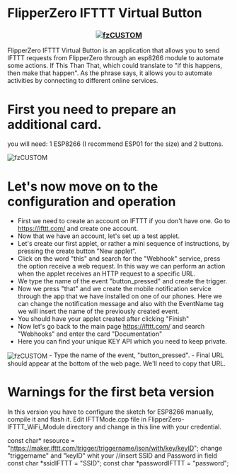 # FlipperZero IFTTT Virtual Button

<h3 align="center">
<a href="https://github.com/Ferrazzi/FlipperZero_IFTTT_Virtual_Button">
<img src="https://github.com/Ferrazzi/FlipperZero_IFTTT_Virtual_Button/blob/main/Image/ifttt.jpg" align="center" alt="fzCUSTOM" border="0">
</a>
</h3>

FlipperZero IFTTT Virtual Button is an application that allows you to send IFTTT requests from FlipperZero through an esp8266 module to automate some actions.
If This Than That, which could translate to "if this happens, then make that happen". As the phrase says, it allows you to automate activities by connecting to different online services.

# First you need to prepare an additional card.
you will need: 1 ESP8266 (I recommend ESP01 for the size) and 2 buttons.

<img src="https://github.com/Ferrazzi/FlipperZero_IFTTT_Virtual_Button/blob/main/Image/FlipperZero_IFTTT_Module.png" align="center" alt="fzCUSTOM" border="0">

# Let's now move on to the configuration and operation
- First we need to create an account on IFTTT if you don't have one. Go to https://ifttt.com/ and create one account.
- Now that we have an account, let's set up a test applet.
- Let's create our first applet, or rather a mini sequence of instructions, by pressing the create button ”New applet“.
- Click on the word "this" and search for the "Webhook" service, press the option receive a web request. In this way we can perform an action when the applet receives an HTTP request to a specific URL.
- We type the name of the event "button_pressed" and create the trigger.
- Now we press "that" and we create the mobile notification service through the app that we have installed on one of our phones. Here we can change the notification message and also with the EventName tag we will insert the name of the previously created event.
- You should have your applet created after clicking "Finish"
- Now let's go back to the main page https://ifttt.com/ and search "Webhooks" and enter the card "Documentation"
- Here you can find your unique KEY API which you need to keep private.
<img src="https://github.com/Ferrazzi/FlipperZero_IFTTT_Virtual_Button/blob/main/Image/webhooks_doc-960x487.png" align="center" alt="fzCUSTOM" border="0">
- Type the name of the event, "button_pressed".
- Final URL should appear at the bottom of the web page. We'll need to copy that URL.

# Warnings for the first beta version
In this version you have to configure the sketch for ESP8266 manually, compile it and flash it.
Edit IFTTMode.cpp file in FlipperZero-IFTTT_WiFi_Module directory and change in this line with your credential.

const char* resource = "https://maker.ifttt.com/trigger/triggername/json/with/key/keyID";
change "triggername" and "keyID" whit your 
//insert SSID and Password in field
const char *ssidIFTTT = "SSID";
const char *passwordIFTTT = "password";
